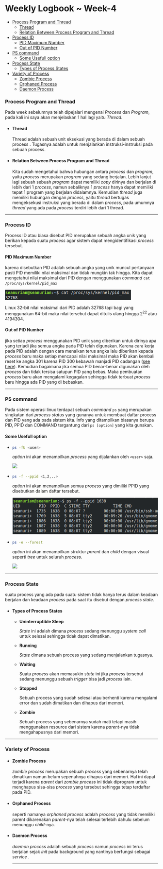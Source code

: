 # **Weekly Logbook ~ Week-4** 

- [Process Program and Thread](#process-program-and-thread)
  * [Thread](#thread)
  * [Relation Between Process Program and Thread](#relation-between-process-program-and-thread)
- [Process ID](#process-id)
  * [PID Maximum Number](#pid-maximum-number)
  * [Out of PID Number](#out-of-pid-number)
- [PS command](#ps-command)
  * [Some Usefull option](#some-usefull-option)
- [Process State](#process-state)
  * [Types of Process States](#types-of-process-states)
- [Variety of Process](#variety-of-process)
  * [Zombie Process](#zombie-process)
  * [Orphaned Process](#orphaned-process)
  * [Daemon Process](#daemon-process)

### Process Program and Thread

Pada week sebelumnya telah dipejalari mengenai *Procees* dan *Program*, pada kali ini saya akan menjelaskan 1 hal lagi yaitu *Thread*.

- #### Thread

  Thread  adalah sebuah unit eksekusi yang berada di dalam sebuah  process . Tugasnya adalah untuk menjalankan instruksi-instruksi pada sebuah  process.

- #### Relation Between Process Program and Thread

  Kita sudah mengetahui bahwa hubungan antara *process* dan *program*, yaitu *process* merupakan *program* yang sedang berjalan. Lebih lanjut lagi sebuah sebuah *program* dapat memiliki *copy* dirinya dan berjalan di lebih dari 1 *process*, namun sebaliknya 1 *process* hanya dapat memiliki tepat 1 program yang berjalan didalamnya. Kemudian *thread* juga memiliki hubungan dengan *process*, yaitu *thread* bertugas mengeksekusi instruksi yang berada di dalam *process*, pada umumnya *thread* yang ada pada *process* terdiri lebih dari 1 thread.

------

### Process ID

Process ID atau biasa disebut PID merupakan sebuah angka unik yang berikan kepada suatu *process* agar sistem dapat mengidentifikasi *process* tersebut. 

#### PID Maximum Number

karena disebutkan PID adalah sebuah angka yang unik muncul pertanyaan pasti PID memiliki nilai maksimal dan tidak mungkin tak hingga. Kita dapat mengetahui nilai maksimal dari PID dengan menggunakan *command* `cat /proc/sys/kernel/pid_max`

![](../image/week-4/max_PID.png)

Linux 32-bit nilai maksimal dari PID adalah 32768 tapi bagi yang menggunakan 64-bit maka nilai tersebut dapat ditulis ulang hingga 2<sup>22</sup> atau 4194304.

#### Out of PID Number

jika setiap *process* menggunakan PID unik yang diberikan untuk dirinya apa yang terjadi jika semua angka pada PID telah digunakan. Karena cara kerja pada PID adalah dengan cara menaikan terus angka lalu diberikan kepada *process* baru maka setiap mencapai nilai maksimal maka PID akan kembali reset ke angka 301 karena PID 300 kebawah manjadi PID cadangan ([see here](https://github.com/torvalds/linux/blob/c85fb28b6f999db9928b841f63f1beeb3074eeca/kernel/pid.c#L63)). Kemudian bagaimana jika semua PID benar-benar digunakan oleh *process* dan tidak tersisa satupun PID yang bebas. Maka pembuatan *process*  baru akan mengalami kegagalan sehingga tidak terbuat *process* baru hingga ada PID yang di bebaskan.

------

### PS command

Pada sistem operasi linux terdapat sebuah *command* `ps` yang merupakan singkatan dari *process status* yang gunanya untuk membuat daftar process dan PID yang ada pada sistem kita. Info yang ditampilkan biasanya berupa PID, PPID dan COMMAND tergantung dari `ps [option]` yang kita gunakan.

#### Some Usefull option

- ```bash
  ps -fU <user>
  ```

  *option* ini akan menampilkan *process*  yang dijalankan oleh `<user>` saja.

  ![](../image/week-4/ps_command_1.png)

- ```bash
  ps -f --ppid <1,2,..>
  ```

  *option* ini akan menampilkan semua *process* yang dimiliki PPID yang disebutkan dalam daftar tersebut.

  ![](../image/week-4/ps_command_2.png)

- ```bash
  ps -e --forest
  ```

  *option* ini akan menampilkan struktur *parent* dan *child* dengan visual seperti *tree* untuk seluruh *process*.

  ![](../image/week-4/ps_command_3.png)

------

### Process State

suatu process yang ada pada suatu sistem tidak hanya terus dalam keadaan berjalan dan keadaan *process* pada saat itu disebut dengan *process state*.

- #### Types of Process States

  - **Uninterruptible Sleep**

    *State* ini adalah dimana *process* sedang menunggu *system call* untuk selesai sehingga tidak dapat dimatikan.

  - **Running**

    *State* dimana sebuah process yang sedang menjalankan tugasnya.

  - **Waiting**

    Suatu *process* akan memasukin *state* ini jika *process* tersebut sedang menunggu sebuah *trigger* bisa jadi *process* lain.

  - **Stopped**

    Sebuah process yang sudah selesai atau berhenti karena mengalami error dan sudah dimatikan dan dihapus dari memori.

  - **Zombie**

    Sebuah process yang sebenarnya sudah mati tetapi masih menggunakan resource dari sistem karena *parent*-nya tidak mengahapusnya dari memori.

------

### Variety of Process

- #### Zombie Process

  *zombie process* merupakan sebuah *process* yang sebenarnya telah dimatikan namun belum sepenuhnya dihapus dari memori. Hal ini dapat terjadi karena *parent* dari *zombie process* ini tidak diprogram untuk menghapus sisa-sisa *process* yang tersebut sehingga tetap terdaftar pada PID.

- #### Orphaned Process

  seperti namanya *orphaned process* adalah *process* yang tidak memiliki parent dikarenakan *parent*-nya telah selesai terlebih dahulu sebelum menunggu *child*-nya.

- #### Daemon Process

  *daemon process* adalah sebuah *process* namun *process* ini terus berjalan sejak *init* pada background yang nantinya berfungsi sebagai *service* .

  ------

  

